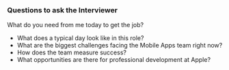 ### Questions to ask the Interviewer

What do you need from me today to get the job?


* What does a typical day look like in this role?
* What are the biggest challenges facing the Mobile Apps team right now?
* How does the team measure success?
* What opportunities are there for professional development at Apple?